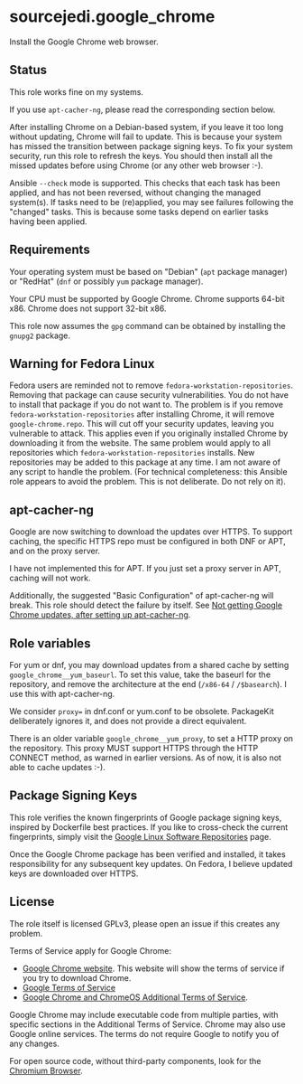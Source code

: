 # sourcejedi.google_chrome #

Install the Google Chrome web browser.


## Status

This role works fine on my systems.

If you use `apt-cacher-ng`, please read the corresponding section below.

After installing Chrome on a Debian-based system, if you leave it too long without updating, Chrome will fail to update.  This is because your system has missed the transition between package signing keys.  To fix your system security, run this role to refresh the keys.  You should then install all the missed updates before using Chrome (or any other web browser :-).

Ansible `--check` mode is supported.  This checks that each task has been applied, and has not been reversed, without changing the managed system(s).  If tasks need to be (re)applied, you may see failures following the "changed" tasks.  This is because some tasks depend on earlier tasks having been applied.


## Requirements

Your operating system must be based on "Debian" (`apt` package manager) or "RedHat" (`dnf` or possibly `yum` package manager).

Your CPU must be supported by Google Chrome.  Chrome supports 64-bit x86.  Chrome does not support 32-bit x86.

This role now assumes the `gpg` command can be obtained by installing the `gnupg2` package.


## Warning for Fedora Linux

Fedora users are reminded not to remove `fedora-workstation-repositories`.  Removing that package can cause security vulnerabilities.  You do not have to install that package if you do not want to.  The problem is if you remove `fedora-workstation-repositories` after installing Chrome, it will remove `google-chrome.repo`.  This will cut off your security updates, leaving you vulnerable to attack.  This applies even if you originally installed Chrome by downloading it from the website.  The same problem would apply to all repositories which `fedora-workstation-repositories` installs.  New repositories may be added to this package at any time.  I am not aware of any script to handle the problem.  (For technical completeness: this Ansible role appears to avoid the problem.  This is not deliberate.  Do not rely on it).


## apt-cacher-ng

Google are now switching to download the updates over HTTPS.  To support caching, the specific HTTPS repo must be configured in both DNF or APT, and on the proxy server.

I have not implemented this for APT.  If you just set a proxy server in APT, caching will not work.

Additionally, the suggested "Basic Configuration" of apt-cacher-ng will break.  This role should detect the failure by itself.  See [Not getting Google Chrome updates, after setting up apt-cacher-ng](https://unix.stackexchange.com/questions/746532/not-getting-google-chrome-updates-after-setting-up-apt-cacher-ng).


## Role variables

For yum or dnf, you may download updates from a shared cache by setting `google_chrome__yum_baseurl`.  To set this value, take the baseurl for the repository, and remove the architecture at the end (`/x86-64` / `/$basearch`).  I use this with apt-cacher-ng.

We consider `proxy=` in dnf.conf or yum.conf to be obsolete.  PackageKit deliberately ignores it, and does not provide a direct equivalent.

There is an older variable `google_chrome__yum_proxy`, to set a HTTP proxy on the repository.  This proxy MUST support HTTPS through the HTTP CONNECT method, as warned in earlier versions.  As of now, it is also not able to cache updates :-).


## Package Signing Keys

This role verifies the known fingerprints of Google package signing keys, inspired by Dockerfile best practices.  If you like to cross-check the current fingerprints, simply visit the [Google Linux Software Repositories](https://www.google.com/linuxrepositories/) page.

Once the Google Chrome package has been verified and installed, it takes responsibility for any subsequent key updates.  On Fedora, I believe updated keys are downloaded over HTTPS.


## License

The role itself is licensed GPLv3, please open an issue if this creates any problem.

Terms of Service apply for Google Chrome:

 * [Google Chrome website](https://www.google.com/chrome/).  This website will show the terms of service if you try to download Chrome.
 * [Google Terms of Service](https://policies.google.com/terms)
 * [Google Chrome and ChromeOS Additional Terms of Service](https://www.google.com/intl/en/chrome/terms/).

Google Chrome may include executable code from multiple parties, with specific sections in the Additional Terms of Service.  Chrome may also use Google online services.  The terms do not require Google to notify you of any changes.

For open source code, without third-party components, look for the [Chromium Browser](https://www.chromium.org/).
